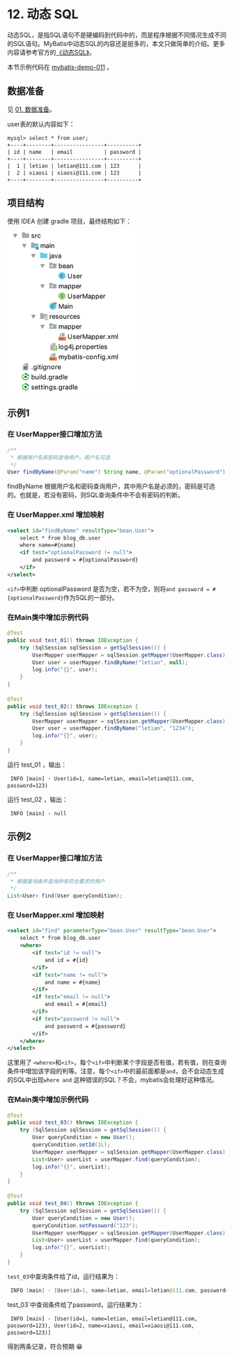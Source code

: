# 12. 动态 SQL

动态SQL，是指SQL语句不是硬编码到代码中的，而是程序根据不同情况生成不同的SQL语句。MyBatis中动态SQL的内容还是挺多的，本文只做简单的介绍。更多内容请参考官方的[《动态SQL》](http://mybatis.github.io/mybatis-3/zh/dynamic-sql.html)。



本节示例代码在 [mybatis-demo-011](../../demo/mybatis-demo-011) 。



## 数据准备

见 [01. 数据准备](01-数据准备.md)。

user表的默认内容如下：

```plain
mysql> select * from user;
+----+--------+----------------+----------+
| id | name   | email          | password |
+----+--------+----------------+----------+
|  1 | letian | letian@111.com | 123      |
|  2 | xiaosi | xiaosi@111.com | 123      |
+----+--------+----------------+----------+
```


## 项目结构

使用 IDEA 创建 gradle 项目，最终结构如下：

<img src="../img/0001.jpg" width=300 />

## 示例1

### 在 UserMapper接口增加方法

```java
/**
 * 根据用户名和密码查询用户。用户名可选
 */
User findByName(@Param("name") String name, @Param("optionalPassword") String password);
```

findByName 根据用户名和密码查询用户，其中用户名是必须的，密码是可选的。也就是，若没有密码，则SQL查询条件中不会有密码的判断。



### 在 UserMapper.xml 增加映射

```xml
<select id="findByName" resultType="bean.User">
    select * from blog_db.user
    where name=#{name}
    <if test="optionalPassword != null">
        and password = #{optionalPassword}
    </if>
</select>
```

`<if>`中判断 optionalPassword 是否为空，若不为空，则将`and password = #{optionalPassword}`作为SQL的一部分。



### 在Main类中增加示例代码

```java
@Test
public void test_01() throws IOException {
    try (SqlSession sqlSession = getSqlSession()) {
        UserMapper userMapper = sqlSession.getMapper(UserMapper.class);
        User user = userMapper.findByName("letian", null);
        log.info("{}", user);
    }
}

@Test
public void test_02() throws IOException {
    try (SqlSession sqlSession = getSqlSession()) {
        UserMapper userMapper = sqlSession.getMapper(UserMapper.class);
        User user = userMapper.findByName("letian", "1234");
        log.info("{}", user);
    }
}
```

运行 test_01 ，输出：

```plain
 INFO [main] - User(id=1, name=letian, email=letian@111.com, password=123)
```

运行 test_02 ，输出：

```
 INFO [main] - null
```



## 示例2

### 在 UserMapper接口增加方法

```java
/**
 * 根据查询条件查询所有符合要求的用户
 */
List<User> find(User queryCondition);
```



### 在 UserMapper.xml 增加映射

```xml
<select id="find" parameterType="bean.User" resultType="bean.User">
    select * from blog_db.user
    <where>
        <if test="id != null">
            and id = #{id}
        </if>
        <if test="name != null">
            and name = #{name}
        </if>
        <if test="email != null">
            and email = #{email}
        </if>
        <if test="password != null">
            and password = #{password}
        </if>
    </where>
</select>
```

这里用了 `<where>`和`<if>`，每个`<if>`中判断某个字段是否有值，若有值，则在查询条件中增加该字段的判等。注意，每个`<if>`中的最前面都是`and`，会不会动态生成的SQL中出现`where and` 这种错误的SQL？不会，mybatis会处理好这种情况。



### 在Main类中增加示例代码

```java
@Test
public void test_03() throws IOException {
    try (SqlSession sqlSession = getSqlSession()) {
        User queryCondition = new User();
        queryCondition.setId(1L);
        UserMapper userMapper = sqlSession.getMapper(UserMapper.class);
        List<User> userList = userMapper.find(queryCondition);
        log.info("{}", userList);
    }
}

@Test
public void test_04() throws IOException {
    try (SqlSession sqlSession = getSqlSession()) {
        User queryCondition = new User();
        queryCondition.setPassword("123");
        UserMapper userMapper = sqlSession.getMapper(UserMapper.class);
        List<User> userList = userMapper.find(queryCondition);
        log.info("{}", userList);
    }
}
```

`test_03`中查询条件给了id，运行结果为：

```java
 INFO [main] - [User(id=1, name=letian, email=letian@111.com, password=123)]
```

test_03`中查询条件给了password，运行结果为：

```plain
 INFO [main] - [User(id=1, name=letian, email=letian@111.com, password=123), User(id=2, name=xiaosi, email=xiaosi@111.com, password=123)]
```

得到两条记录，符合预期 😁

